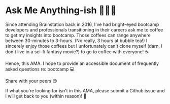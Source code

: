 # Ask Me Anything-ish 🙋🏻‍♀️
Since attending Brainstation back in 2016, I've had bright-eyed bootcamp developers and professionals transitioning in their careers ask me to coffee to get my insights into bootcamp. Those coffees can range anywhere between 30-minutes to 3-hours. (No really, 3 hours at bubble tea!) I sincerely enjoy those coffees but I unfortunately can't clone myself (darn, I don't live in a sci-fi fantasy movie?) to go to coffee with everyone! ☕

Hence, this AMA. I hope to provide an accessible document of frequently asked questions re: bootcamp 💻

Share with your peers 😊

If what you're looking for isn't in this AMA, please submit a Github issue and I will get back to you (within reason)! 😬
